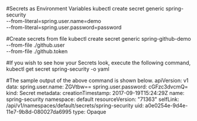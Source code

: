 #Secrets as Environment Variables
  kubectl create secret generic spring-security \
--from-literal=spring.user.name=demo \
--from-literal=spring.user.password=password

#Create secrets from file
  kubectl create secret generic spring-github-demo \
  --from-file ./github.user \
  --from-file ./github.token
  
#If you wish to see how your Secrets look, execute the following command,  
  kubectl get secret spring-security -o yaml
  
#The sample output of the above command is shown below.
apiVersion: v1
data:
  spring.user.name: ZGVtbw==
  spring.user.password: cGFzc3dvcmQ=
kind: Secret
metadata:
  creationTimestamp: 2017-09-19T15:24:29Z
  name: spring-security
  namespace: default
  resourceVersion: "71363"
  selfLink: /api/v1/namespaces/default/secrets/spring-security
  uid: a0e0254e-9d4e-11e7-9b8d-080027da6995
type: Opaque